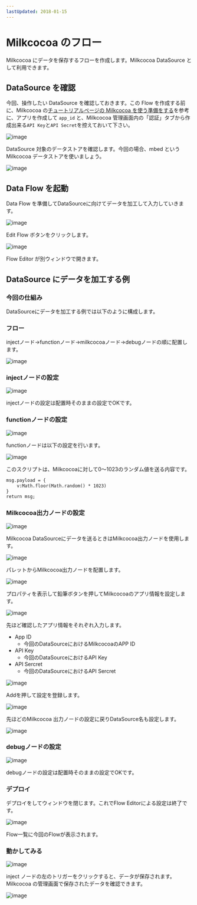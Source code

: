 ```yaml
---
lastUpdated: 2018-01-15
---
```


# Milkcocoa のフロー

Milkcocoa にデータを保存するフローを作成します。Milkcocoa DataSource として利用できます。

## DataSource を確認

今回、操作したい DataSource を確認しておきます。この Flow を作成する前に、Milkcocoa の[チュートリアルページの Milkcocoa を使う準備をする](https://mlkcca.com/tutorial/page2.html)を参考に、アプリを作成して `app_id` と、Milkcocoa 管理画面内の「認証」タブから作成出来る`API Key`と`API Secret`を控えておいて下さい。

![image](/_asset/images/Flow/CreateFlow/flow-create-flow_01.png)

DataSource 対象のデータストアを確認します。今回の場合、mbed という Milkcocoa データストアを使いましょう。

![image](/_asset/images/Flow/CreateFlow/flow-create-flow_02.png)


## Data Flow を起動

Data Flow を準備してDataSourceに向けてデータを加工して入力していきます。

![image](/_asset/images/Flow/CreateFlow/flow-create-flow_12.png)

Edit Flow ボタンをクリックします。

![image](/_asset/images/Flow/CreateFlow/flow-create-flow_13.png)

Flow Editor が別ウィンドウで開きます。

## DataSource にデータを加工する例

### 今回の仕組み

DataSourceにデータを加工する例では以下のように構成します。

### フロー

injectノード→functionノード→milkcocoaノード→debugノードの順に配置します。

![image](/_asset/images/Flow/CreateFlow/flow-create-flow_14.png)

### injectノードの設定

![image](/_asset/images/Flow/CreateFlow/flow-create-flow_15.png)

injectノードの設定は配置時そのままの設定でOKです。

### functionノードの設定

![image](/_asset/images/Flow/CreateFlow/flow-create-flow_16.png)

functionノードは以下の設定を行います。

![image](/_asset/images/Flow/CreateFlow/flow-create-flow_17.png)

このスクリプトは、Milkcocoaに対して0～1023のランダム値を送る内容です。

```html
msg.payload = {
    v:Math.floor(Math.random() * 1023)
}
return msg;
```

### Milkcocoa出力ノードの設定

![image](/_asset/images/Flow/CreateFlow/flow-create-flow_18.png)

Milkcocoa DataSourceにデータを送るときはMilkcocoa出力ノードを使用します。

![image](/_asset/images/Flow/CreateFlow/flow-create-flow_19.png)

パレットからMilkcocoa出力ノードを配置します。

![image](/_asset/images/Flow/CreateFlow/flow-create-flow_20.png)

プロパティを表示して鉛筆ボタンを押してMilkcocoaのアプリ情報を設定します。

![image](/_asset/images/Flow/CreateFlow/flow-create-flow_21.png)

先ほど確認したアプリ情報をそれぞれ入力します。

* App ID
    * 今回のDataSourceにおけるMilkcocoaのAPP ID
* API Key
    * 今回のDataSourceにおけるAPI Key
* API Sercret
    * 今回のDataSourceにおけるAPI Sercret

![image](/_asset/images/Flow/CreateFlow/flow-create-flow_22.png)

Addを押して設定を登録します。

![image](/_asset/images/Flow/CreateFlow/flow-create-flow_23.png)

先ほどのMilkcocoa 出力ノードの設定に戻りDataSource名も設定します。

![image](/_asset/images/Flow/CreateFlow/flow-create-flow_24.png)


### debugノードの設定

![image](/_asset/images/Flow/CreateFlow/flow-create-flow_25.png)

debugノードの設定は配置時そのままの設定でOKです。

### デプロイ

デプロイをしてウィンドウを閉じます。これでFlow Editorによる設定は終了です。

![image](/_asset/images/Flow/CreateFlow/flow-create-flow_26.png)


Flow一覧に今回のFlowが表示されます。

### 動かしてみる

![image](/_asset/images/Flow/CreateFlow/flow-create-flow_27.png)

inject ノードの左のトリガーをクリックすると、データが保存されます。Milkcocoa の管理画面で保存されたデータを確認できます。

![image](/_asset/images/Flow/CreateFlow/flow-create-flow_28.png)

